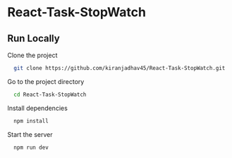 # React-Task-StopWatch


## Run Locally

Clone the project

```bash
  git clone https://github.com/kiranjadhav45/React-Task-StopWatch.git
```

Go to the project directory

```bash
  cd React-Task-StopWatch
```

Install dependencies

```bash
  npm install
```

Start the server

```bash
  npm run dev
```
